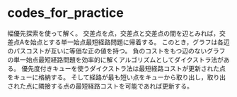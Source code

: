 # codes_for_practice

幅優先探索を使って解く。
交差点を点，交差点と交差点の間を辺とみれば，交差点Aを始点とする単一始点最短経路問題に帰着する。
このとき，グラフは各辺のパスコストが互いに等価な正の値を持つ。
負のコストをもつ辺のないグラフの単一始点最短経路問題を効率的に解くアルゴリズムとしてダイクストラ法がある。
優先度付きキューを使うダイクストラ法は最短経路コストが更新された点をキューに格納する。
そして経路が最も短い点をキューから取り出し，取り出された点に隣接する点の最短経路コストを可能であれば更新する。

